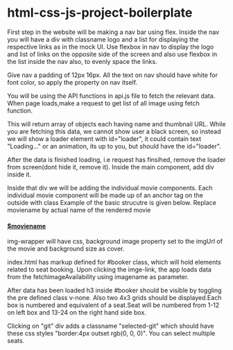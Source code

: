 # html-css-js-project-boilerplate
First step in the website will be making a nav bar using flex. Inside the nav you will have a div with classname logo and a list for displaying the respective links as in the mock UI. Use flexbox in nav to display the logo and list of links on the opposite side of the screen and also use flexbox in the list inside the nav also, to evenly space the links.

Give nav a padding of 12px 16px. All the text on nav should have white for font color, so apply the property on nav itself.

You will be using the API functions in api.js file to fetch the relevant data. When page loads,make a request to get list of all image using fetch function.

This will return array of objects each having name and thumbnail URL. While you are fetching this data, we cannot show user a black screen, so instead we will show a loader element with id="loader", it could contain text "Loading..." or an animation, its up to you, but should have the id="loader".

After the data is finished loading, i.e request has finsihed, remove the loader from screen(dont hide it, remove it). Inside the main component, add  div inside it.

Inside that div we will be adding the individual movie components. Each individual movie component will be made up of an anchor tag on the outside with class Example of the basic strucutre is given below. Replace moviename by actual name of the rendered movie <a class="image-link" href="/imagename"> <div class="image" data-id="imagename"> <div class="image-img-wrapper"> </div> <h4>$moviename</h4> </div> </a> img-wrapper will have css, background image property set to the imgUrl of the movie and background size as cover.

index.html has markup defined for #booker class, which will hold elements related to seat booking. Upon clicking the imge-link, the app loads data from the fetchimageAvailability using imagename as parameter.

After data has been loaded h3 inside #booker should be visible by toggling the pre defined class v-none. Also two 4x3 grids should be displayed.Each box is numbered and equivalent of a seat.Seat will be numbered from 1-12 on left box and 13-24 on the right hand side box.


Clicking on "git" div adds a classname "selected-git" which should have these css styles "border:4px outset rgb(0, 0, 0)". You can select multiple seats.

